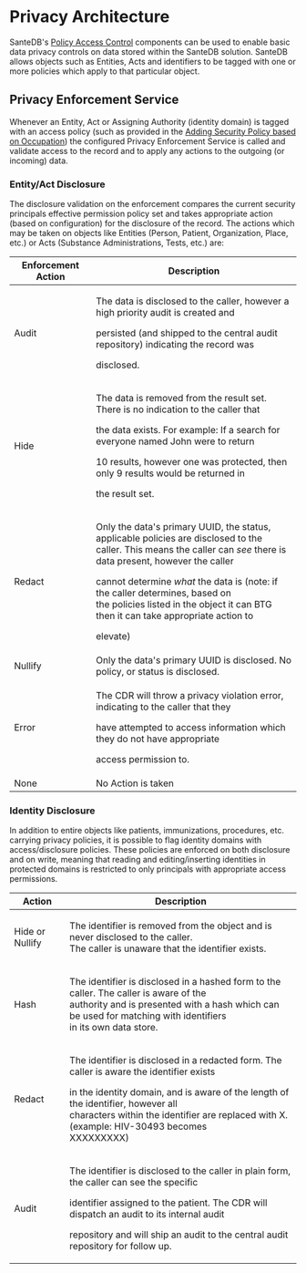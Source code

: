 # Privacy Architecture

SanteDB's [Policy Access Control](security-architecture.md#policy-access-control-architecture) components can be used to enable basic data privacy controls on data stored within the SanteDB solution. SanteDB allows objects such as Entities, Acts and identifiers to be tagged with one or more policies which apply to that particular object. 

## Privacy Enforcement Service

Whenever an Entity, Act or Assigning Authority (identity domain) is tagged with an access policy (such as provided in the [Adding Security Policy based on Occupation](../../santempi/recipes/adding-security-policy-based-on-occupation.md)) the configured Privacy Enforcement Service is called and validate access to the record and to apply any actions to the outgoing (or incoming) data.

### Entity/Act Disclosure

The disclosure validation on the enforcement compares the current security principals effective permission policy set and takes appropriate action (based on configuration) for the disclosure of the record. The actions which may be taken on objects like Entities (Person, Patient, Organization, Place, etc.) or Acts (Substance Administrations, Tests, etc.) are:

| Enforcement Action | Description                                                                                                                                                                                                                                                                                                                                                              |
| ------------------ | ------------------------------------------------------------------------------------------------------------------------------------------------------------------------------------------------------------------------------------------------------------------------------------------------------------------------------------------------------------------------ |
| Audit              | <p>The data is disclosed to the caller, however a high priority audit is created and</p><p>persisted (and shipped to the central audit repository) indicating the record was</p><p>disclosed.</p>                                                                                                                                                                        |
| Hide               | <p>The data is removed from the result set. There is no indication to the caller that</p><p>the data exists. For example: If a search for everyone named John were to return</p><p>10 results, however one was protected, then only 9 results would be returned in </p><p>the result set.</p>                                                                            |
| Redact             | <p>Only the data's primary UUID, the status, applicable policies are disclosed to the<br>caller. This means the caller can *see* there is data present, however the caller</p><p>cannot determine *what* the data is (note: if the caller determines, based on<br>the policies listed in the object it can BTG then it can take appropriate action to</p><p>elevate)</p> |
| Nullify            | Only the data's primary UUID is disclosed. No policy, or status is disclosed.                                                                                                                                                                                                                                                                                            |
| Error              | <p>The CDR will throw a privacy violation error, indicating to the caller that they</p><p>have attempted to access information which they do not have appropriate</p><p>access permission to.</p>                                                                                                                                                                        |
| None               | No Action is taken                                                                                                                                                                                                                                                                                                                                                       |

### Identity Disclosure

In addition to entire objects like patients, immunizations, procedures, etc. carrying privacy policies, it is possible to flag identity domains with access/disclosure policies. These policies are enforced on both disclosure and on write, meaning that reading and editing/inserting identities in protected domains is restricted to only principals with appropriate access permissions.

| Action          | Description                                                                                                                                                                                                                                                                                 |
| --------------- | ------------------------------------------------------------------------------------------------------------------------------------------------------------------------------------------------------------------------------------------------------------------------------------------- |
| Hide or Nullify | <p>The identifier is removed from the object and is never disclosed to the caller. <br>The caller is unaware that the identifier exists.</p>                                                                                                                                                |
| Hash            | <p>The identifier is disclosed in a hashed form to the caller. The caller is aware of the<br>authority and is presented with a hash which can be used for matching with identifiers <br>in its own data store.</p>                                                                          |
| Redact          | <p>The identifier is disclosed in a redacted form. The caller is aware the identifier exists</p><p>in the identity domain, and is aware of the length of the identifier, however all<br>characters within the identifier are replaced with X. (example: HIV-30493 becomes<br>XXXXXXXXX)</p> |
| Audit           | <p>The identifier is disclosed to the caller in plain form, the caller can see the specific</p><p>identifier assigned to the patient. The CDR will dispatch an audit to its internal audit</p><p>repository and will ship an audit to the central audit repository for follow up.</p>       |
